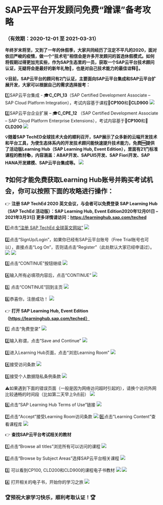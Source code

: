 # SAP云平台开发顾问免费“蹭课”备考攻略
### （有效期：2020-12-01 至 2021-03-31）

**年终岁末将至，又到了一年的休假季，大家共同经历了注定不平凡的2020，面对依旧严峻的疫情，做一个“技术宅”相信会是许多开发顾问的首选休假模式。如何将假期过得更加充实些，作为SAP生态里的一员，获取一个SAP云平台技术顾问认证，无疑将会是最好的新年礼物:gift:，也是对自己技术能力的最佳诠释:muscle:。**

**:bulb:目前，SAP云平台的顾问有2门认证，主要面向SAP云平台集成和SAP云平台扩展开发，大家可以根据自己的需求选择报考：**

:one:SAP云平台集成 - :mortar_board:**C_CPI_13**（SAP Certified Development Associate – SAP Cloud Platform Integration），考试内容基于课程:orange_book:**CP100**和:orange_book:**CLD900**
 ![](_v_images/20201224162625324_22557.png)

:two:SAP云平台企业扩展 – :mortar_board:**C_CPE_12** （SAP Certified Development Associate – SAP Cloud Platform Enterprise Extensions），考试内容基于:orange_book:**CP100**和:orange_book:**CLD200**
 ![](_v_images/20201224163058268_15200.png)

**:bulb:随着SAP TechED全球技术大会的顺利召开，SAP展示了众多新的云端开发技术和平台工具，为使生态体系内的开发技术顾问能快速提升技术能力，免费:free:提供了活动版Learning Hub（SAP Learning Hub, Event Edition），里面有21门标准课程的教材:books:，内容涵盖：ABAP开发、SAPUI5开发、SAP Fiori开发、SAP HANA开发建模、SAP云平台集成等。**
 ![](_v_images/20201224163110774_4722.png)




## :question:如何才能免费获取Learning Hub账号并购买考试机会，你可以按照下面的攻略进行操作：

:point_right: **注册 SAP TechEd 2020 英文会议，与会者可以免费登录 SAP Learning Hub（SAP TechEd 活动版）：SAP Learning Hub, Event Edition2020年12月01日 – 2021年3月31日 更多详情请访问：https://learninghub.sap.com/teched**

:one:点击[“注册 SAP TechEd 全球英文网站”](https://pages.sapteched.com/sap/sapteched2020/index)
![](_v_images/20201224163145545_23343.png)

:two:点击“SignUp/Login”，如果你已经有SAP云平台账号（Free Trial账号也可以），直接点击“Log On”，否则请点击“Register”（此处默认大家已经申请过）。
![](_v_images/20201224163156785_32209.png)
![](_v_images/20201224163204537_23098.png)

:three:点击“CONTINUE”按钮继续
![](_v_images/20201224163256266_22341.png)

:four:输入所有必填项内容后，点击“CONTINUE”
![](_v_images/20201224163304044_19393.png)

:five:	点击“CONTINUE”回到主页
![](_v_images/20201224163311798_1059.png)

:six:恭喜你，注册成功！
![](_v_images/20201224163318519_20335.png)

:point_right: **打开 SAP Learning Hub, Event Edition（https://learninghub.sap.com/teched）**

:one:	点击“免费登录”
![](_v_images/20201224163328674_11878.png)

:two:输入称谓，点击“Save and Continue”
![](_v_images/20201224163335719_13409.png)

:three:进入Learning Hub页面，点击“浏览Learning Room”
![](_v_images/20201224163342196_18815.png)

:four:接受访问条款
![](_v_images/20201224163348033_9702.png)

:five:接受个人数据隐私条例条款
![](_v_images/20201224163353946_19099.png)

:warning:如果遇到下面的错误页面（一般是因为网络访问超时引起的），请换个访问外网比较通畅的时间段（比如第二天早上9点前）
![](_v_images/20201224163400233_18218.png)

:six:点击“SAP Learning Hub Terms of Use”链接
![](_v_images/20201224163406257_2084.png)

:seven:点击“Accept”接受Learning Room访问条款
![](_v_images/20201224163413820_32051.png)
:eight:点击”Learning Content”查看课程库
![](_v_images/20201224163420643_8768.png)

:point_right: **查找SAP云平台考试相关的教材**

:one:点击“Browse all titles”浏览所有可以访问的课程
![](_v_images/20201224163427533_25055.png)

:two:点击“Browse by Subject Areas”选择SAP云平台相关课程
![](_v_images/20201224163434824_9309.png)

:three: 可以看到CP100, CLD200和CLD900的课程电子书教材
![](_v_images/20201224163447910_28615.png)
![](_v_images/20201224163456154_20491.png)

:four:	打开相关的电子书，开始你的学习之旅
![](_v_images/20201224163505086_13868.png)




### :trophy:预祝大家学习快乐，顺利考取认证！:trophy:


